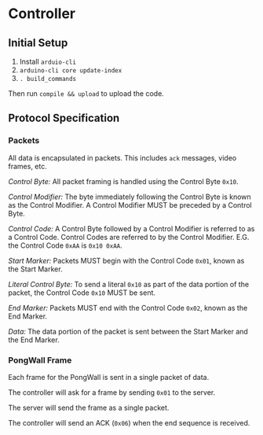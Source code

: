 # Controller

## Initial Setup
1. Install `arduio-cli`
2. `arduino-cli core update-index`
3. `. build_commands`

Then run `compile && upload` to upload the code.

## Protocol Specification

### Packets
All data is encapsulated in packets. This includes `ack` messages, video frames, etc.

*Control Byte:* All packet framing is handled using the Control Byte `0x10`.

*Control Modifier:* The byte immediately following the Control Byte is known as the Control Modifier. A Control Modifier MUST be preceded by a Control Byte.

*Control Code:* A Control Byte followed by a Control Modifier is referred to as a Control Code. Control Codes are referred to by the Control Modifier. E.G. the Control Code `0xAA` is `0x10 0xAA`.

*Start Marker:* Packets MUST begin with the Control Code `0x01`, known as the Start Marker.

*Literal Control Byte:* To send a literal `0x10` as part of the data portion of the packet, the Control Code `0x10` MUST be sent.

*End Marker:* Packets MUST end with the Control Code `0x02`, known as the End Marker.

*Data:* The data portion of the packet is sent between the Start Marker and the End Marker.

### PongWall Frame
Each frame for the PongWall is sent in a single packet of data.

The controller will ask for a frame by sending `0x01` to the server.

The server will send the frame as a single packet.

The controller will send an ACK (`0x06`) when the end sequence is received.
